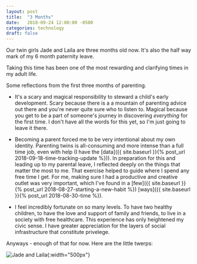 ```yaml
---
layout: post
title:  "3 Months"
date:   2018-09-24 12:00:00 -0500
categories: technology
draft: false
---
```


Our twin girls Jade and Laila are three months old now. It's also the half way mark of my 6 month paternity leave. 

Taking this time has been one of the most rewarding and clarifying times in my adult life. 

Some reflections from the first three months of parenting.

* It's a scary and magical responsibility to steward a child's early development. Scary because there is a a mountain of parenting advice out there and you're never quite sure who to listen to. Magical because you get to be a part of someone's journey in discovering _everything_ for the first time. I don't have all the words for this yet, so I'm just going to leave it there.

* Becoming a parent forced me to be very intentional about my own identity. Parenting twins is all-consuming and more intense than a full time job, even with help (I have the [data]({{ site.baseurl }}{% post_url 2018-09-18-time-tracking-update %})). In preparation for this and leading up to my parental leave, I reflected deeply on the things that matter the most to me. That exercise helped to guide where I spend any free time I get. For me, making sure I had a productive and creative outlet was very important, which I've found in a [few]({{ site.baseurl }}{% post_url 2018-08-27-starting-a-new-habit %}) [ways]({{ site.baseurl }}{% post_url 2018-08-30-time %}).

* I feel incredibly fortunate on so many levels. To have two healthy children, to have the love and support of family and friends, to live in a society with free healthcare. This experience has only heightened my civic sense. I have greater appreciation for the layers of social infrastructure that constitute privelege.

Anyways - enough of that for now. Here are the little twerps:

![Jade and Laila](/blog/assets/img/jadeandlaila.jpeg){:width="500px"}
